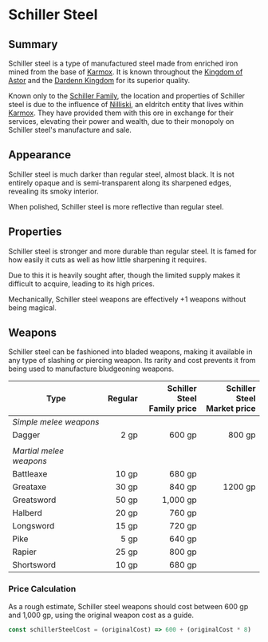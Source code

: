 # Schiller Steel

## Summary

Schiller steel is a type of manufactured steel made from enriched iron mined from the base of [Karmox](../places/mountains/karmox.md). It is known throughout the [Kingdom of Astor](../civilisations/kingdom-of-astor/kingdom-of-astor.md) and the [Dardenn Kingdom](../civilisations/dardenn-kingdom/dardenn-kingdom.md) for its superior quality.

Known only to the [Schiller Family](../organisations/schiller-family.md), the location and properties of Schiller steel is due to the influence of [Nilliski](../characters/nilliski.md), an eldritch entity that lives within [Karmox](../places/mountains/karmox.md). They have provided them with this ore in exchange for their services, elevating their power and wealth, due to their monopoly on Schiller steel's manufacture and sale.

## Appearance

Schiller steel is much darker than regular steel, almost black. It is not entirely opaque and is semi-transparent along its sharpened edges, revealing its smoky interior.

When polished, Schiller steel is more reflective than regular steel.

## Properties

Schiller steel is stronger and more durable than regular steel. It is famed for how easily it cuts as well as how little sharpening it requires.

Due to this it is heavily sought after, though the limited supply makes it difficult to acquire, leading to its high prices.

Mechanically, Schiller steel weapons are effectively +1 weapons without being magical.

## Weapons

Schiller steel can be fashioned into bladed weapons, making it available in any type of slashing or piercing weapon. Its rarity and cost prevents it from being used to manufacture bludgeoning  weapons.

| Type | Regular | Schiller Steel<br>Family price | Schiller Steel<br>Market price |
| --- | ---:| ---:| ---:|
| *Simple melee weapons*
| Dagger | 2 gp | 600 gp | 800 gp |
||
| *Martial melee weapons*
| Battleaxe | 10 gp | 680 gp |
| Greataxe | 30 gp | 840 gp | 1200 gp |
| Greatsword | 50 gp | 1,000 gp |
| Halberd | 20 gp | 760 gp |
| Longsword | 15 gp | 720 gp |
| Pike | 5 gp | 640 gp |
| Rapier | 25 gp | 800 gp |
| Shortsword | 10 gp | 680 gp |

### Price Calculation

As a rough estimate, Schiller steel weapons should cost between 600 gp and 1,000 gp, using the original weapon cost as a guide.

```javascript
const schillerSteelCost = (originalCost) => 600 + (originalCost * 8)
```
